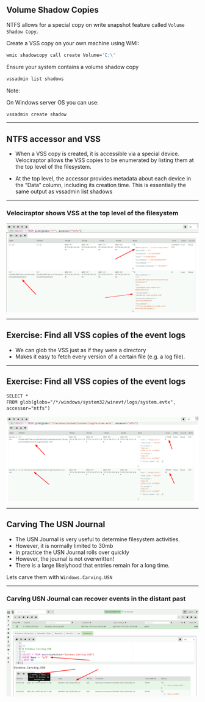 <!-- .slide: class="content small-font" -->

## Volume Shadow Copies

NTFS allows for a special copy on write snapshot feature called
`Volume Shadow Copy`.

Create a VSS copy on your own machine using WMI:

```sh
wmic shadowcopy call create Volume='C:\'
```

Ensure your system contains a volume shadow copy
```bash
vssadmin list shadows
```

Note:

On Windows server OS you can use:
```bash
vssadmin create shadow
```

---

<!-- .slide: class="content small-font" -->

## NTFS accessor and VSS

* When a VSS copy is created, it is accessible via a special
  device. Velociraptor allows the VSS copies to be enumerated by
  listing them at the top level of the filesystem.

* At the top level, the accessor provides metadata about each device
  in the “Data” column, including its creation time. This is
  essentially the same output as vssadmin list shadows

---

<!-- .slide: class="full_screen_diagram" -->

### Velociraptor shows VSS at the top level of the filesystem

![](vss.png)


---

<!-- .slide: class="content small-font" -->

## Exercise: Find all VSS copies of the event logs

* We can glob the VSS just as if they were a directory
* Makes it easy to fetch every version of a certain file (e.g. a log file).

---

<!-- .slide: class="full_screen_diagram small-font" -->

## Exercise: Find all VSS copies of the event logs

<div class="solution solution-closed">

```
SELECT *
FROM glob(globs="/*/windows/system32/winevt/logs/system.evtx", accessor="ntfs")
```

![](evtx_in_vss.png)

</div>

---

<!-- .slide: class="content" -->

## Carving The USN Journal

* The USN Journal is very useful to determine filesystem activities.
* However, it is normally limited to 30mb
* In practice the USN Journal rolls over quickly
* However, the journal is not overwritten!
* There is a large likelyhood that entries remain for a long time.

Lets carve them with `Windows.Carving.USN`

---

<!-- .slide: class="full_screen_diagram small-font" -->

### Carving USN Journal can recover events in the distant past

![](carving_usnj.png)
